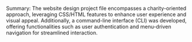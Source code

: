Summary:
The website design project file encompasses a charity-oriented approach, leveraging CSS/HTML features to enhance user experience and visual appeal. Additionally, a command-line interface (CLI) was developed, offering functionalities such as user authentication and menu-driven navigation for streamlined interaction.
